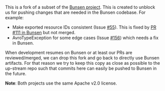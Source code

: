 This is a fork of a subset of the
[Bunsen project](https://github.com/cerner/bunsen). This is created to unblock
us for pushing changes that are needed in the Bunsen codebase. For example:

- Make exported resource IDs consistent (Issue
  [#55](https://github.com/GoogleCloudPlatform/openmrs-fhir-analytics/issues/55)).
  This is fixed by
  [PR #111 in Bunsen](https://github.com/cerner/bunsen/pull/111) but not merged.
- AvroTypeException for some edge cases (Issue
  [#156](https://github.com/GoogleCloudPlatform/openmrs-fhir-analytics/issues/156))
  which needs a fix in Bunsen.

When development resumes on Bunsen or at least our PRs are reviewed/merged, we
can drop this fork and go back to directly use Bunsen artifacts. For that reason
we try to keep this copy as close as possible to the up-stream repo such that
commits here can easily be pushed to Bunsen in the future.

**Note**: Both projects use the same Apache v2.0 license.
